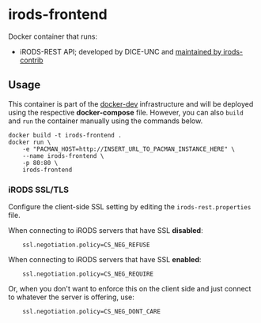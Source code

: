 # irods-frontend

Docker container that runs:
* iRODS-REST API; developed by DICE-UNC and [maintained by irods-contrib](https://github.com/irods-contrib/irods-rest/releases)

## Usage
This container is part of the [docker-dev](https://github.com/MaastrichtUniversity/docker-dev) infrastructure and will be deployed using the respective **docker-compose** file.
However, you can also `build` and `run` the container manually using the commands below.
```
docker build -t irods-frontend .
docker run \
    -e "PACMAN_HOST=http://INSERT_URL_TO_PACMAN_INSTANCE_HERE" \
    --name irods-frontend \
    -p 80:80 \
    irods-frontend
```

### iRODS SSL/TLS
Configure the client-side SSL setting by editing the `irods-rest.properties` file.

When connecting to iRODS servers that have SSL **disabled**:
```
    ssl.negotiation.policy=CS_NEG_REFUSE
```

When connecting to iRODS servers that have SSL **enabled**:
```
    ssl.negotiation.policy=CS_NEG_REQUIRE
```

Or, when you don't want to enforce this on the client side and just connect to whatever the server is offering, use:
```
    ssl.negotiation.policy=CS_NEG_DONT_CARE
  